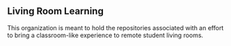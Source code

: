 ## Living Room Learning

This organization is meant to hold the repositories associated with an effort to bring a classroom-like experience to remote student living rooms.
